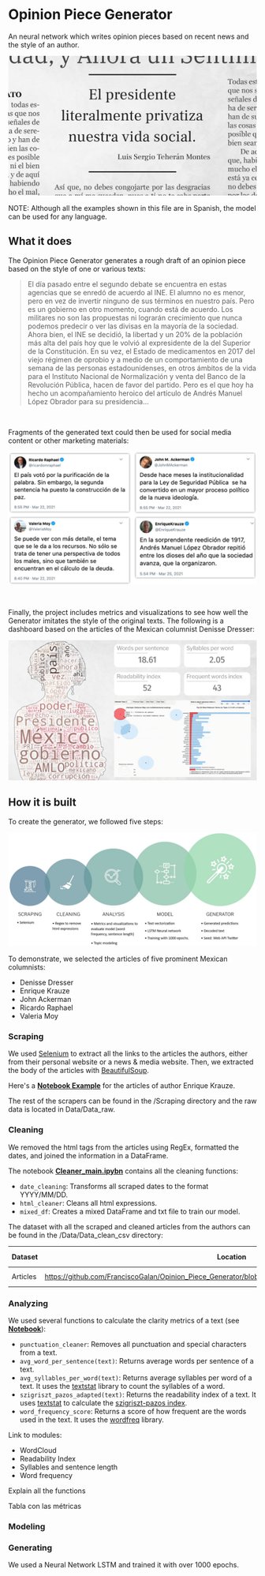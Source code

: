 # Opinion Piece Generator

An neural network which writes opinion pieces based on recent news and the style of an author.

![](https://github.com/FranciscoGalan/Opinion_Piece_Generator/blob/main/Media/newspaper_cover.JPG)

NOTE: Although all the examples shown in this file are in Spanish, the model can be used for any language.



## What it does

The Opinion Piece Generator generates a rough draft of an opinion piece based on the style of one or various texts:

> El día pasado entre el segundo debate se encuentra en estas agencias que se enredó de acuerdo al INE. El alumno no es menor, pero en vez de invertir ninguno de sus términos en nuestro país. Pero es un gobierno en otro momento, cuando está de acuerdo. Los militares no son las propuestas ni lograrán crecimiento que nunca podemos predecir o ver las divisas en la mayoría de la sociedad. Ahora bien, el INE se decidió, la libertad y un 20% de la población más alta del país hoy que le volvió al expresidente de la del Superior de la Constitución. En su vez, el Estado de medicamentos en 2017 del viejo régimen de oprobio y a medio de un comportamiento de una semana de las personas estadounidenses, en otros ámbitos de la vida para el Instituto Nacional de Normalización y venta del Banco de la Revolución Pública, hacen de favor del partido. Pero es el que hoy ha hecho un acompañamiento heroico del artículo de Andrés Manuel López Obrador para su presidencia...
>

<br/>

Fragments of the generated text could then be used for social media content or other marketing materials: 

![](https://github.com/FranciscoGalan/Opinion_Piece_Generator/blob/main/Media/dashboard_tweets.png)

<br/>

Finally, the project includes metrics and visualizations to see how well the Generator imitates the style of the original texts. The following is a dashboard based on the articles of the Mexican columnist Denisse Dresser:

![](https://github.com/FranciscoGalan/Opinion_Piece_Generator/blob/main/Media/dresser_dashboard.JPG)

<!--Dashboard of Denisse Dresser-->

## How it is built

To create the  generator, we followed five steps:

![](https://github.com/FranciscoGalan/Opinion_Piece_Generator/blob/main/Media/pipeline_diagram.JPG)

To demonstrate, we selected the articles of five prominent Mexican columnists: 

- Denisse Dresser
- Enrique Krauze
- John Ackerman
- Ricardo Raphael
- Valeria Moy

### Scraping 

We used [Selenium](https://selenium-python.readthedocs.io/) to extract all the links to the articles the authors, either from their personal website or a news & media website. Then, we extracted the body of the articles with [BeautifulSoup](https://www.crummy.com/software/BeautifulSoup/bs4/doc/).

Here's a [**Notebook Example**](https://nbviewer.jupyter.org/github/FranciscoGalan/Opinion_Piece_Generator/blob/main/Scraping/scraper_Enrique_Krauze.ipynb) for the articles of author Enrique Krauze.

The rest of the scrapers can be found in the /Scraping directory and the raw data is located in Data/Data_raw. 

### Cleaning

We removed the html tags from the articles using RegEx, formatted the dates, and joined the information in a DataFrame. 

The notebook **[Cleaner_main.ipybn]()** contains all the cleaning functions:

- `date_cleaning`: Transforms all scraped dates to the format YYYY/MM/DD.
- `html_cleaner`: Cleans all html expressions.
- `mixed_df`: Creates a mixed DataFrame and txt file to train our model.

The dataset with all the scraped and cleaned articles from the authors can be found in the /Data/Data_clean_csv directory:

| Dataset  | Location                                                     | Date of scraping |
| -------- | ------------------------------------------------------------ | ---------------- |
| Articles | https://github.com/FranciscoGalan/Opinion_Piece_Generator/blob/main/Data/Data_clean_csv/mixed_dataframe.csv | 91-03-2021       |

### Analyzing

We used several functions to calculate the clarity metrics of a text (see **[Notebook](https://nbviewer.jupyter.org/github/FranciscoGalan/Opinion_Piece_Generator/blob/main/Text%20Analytics/Clarity%20metrics.ipynb)**):

- `punctuation_cleaner`: Removes all punctuation and special characters from a text.
- `avg_word_per_sentence(text)`: Returns average words per sentence of a text.
- `avg_syllables_per_word(text)`: Returns average syllables per word of a text. It uses the [textstat](https://pypi.org/project/textstat/) library to count the syllables of a word.
- `szigriszt_pazos_adapted(text)`: Returns the readability index of a text. It uses [textstat](https://pypi.org/project/textstat/) to calculate the [szigriszt-pazos index](https://legible.es/blog/perspicuidad-szigriszt-pazos/). 
- `word_frequency_score`: Returns a score of how frequent are the words used in the text. It uses the [wordfreq](https://pypi.org/project/wordfreq/) library. 

Link to modules:

- WordCloud
- Readability Index
- Syllables and sentence length
- Word frequency

Explain all the functions 

Tabla con las métricas

### Modeling



### Generating

We used a Neural Network LSTM and trained it with over 1000 epochs.
